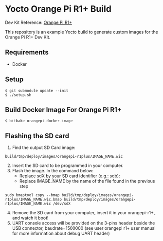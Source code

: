 # Yocto Orange Pi R1+ Build

Dev Kit Reference: [Orange Pi R1+](http://www.orangepi.org/html/hardWare/computerAndMicrocontrollers/details/orange-pi-R1-Plus-LTS.html)

This repository is an example Yocto build to generate custom images for the Orange Pi R1+ Dev Kit.

## Requirements

- Docker  

## Setup

```
$ git submodule update --init
$ ./setup.sh
```

## Build Docker Image For Orange Pi R1+

```
$ bitbake orangepi-docker-image
```

## Flashing the SD card

1. Find the output SD Card image:  
```
build/tmp/deploy/images/orangepi-r1plus/IMAGE_NAME.wic  
```
2. Insert the SD card to be programmed in your computer.  
3. Flash the image. In the command below:
    - Replace sdX by your SD card identifier (e.g.: sdb):  
    - Replace IMAGE_NAME by the name of the file found in the previous step  
```
sudo bmaptool copy --bmap build/tmp/deploy/images/orangepi-r1plus/IMAGE_NAME.wic.bmap build/tmp/deploy/images/orangepi-r1plus/IMAGE_NAME.wic /dev/sdX  
```
4. Remove the SD card from your computer, insert it in your orangepi-r1+, and watch it boot!  
5. UART console access will be provided on the 3-pins header beside the USB connector, baudrate=1500000 (see user orangepi r1+ user manual for more information about debug UART header)  
